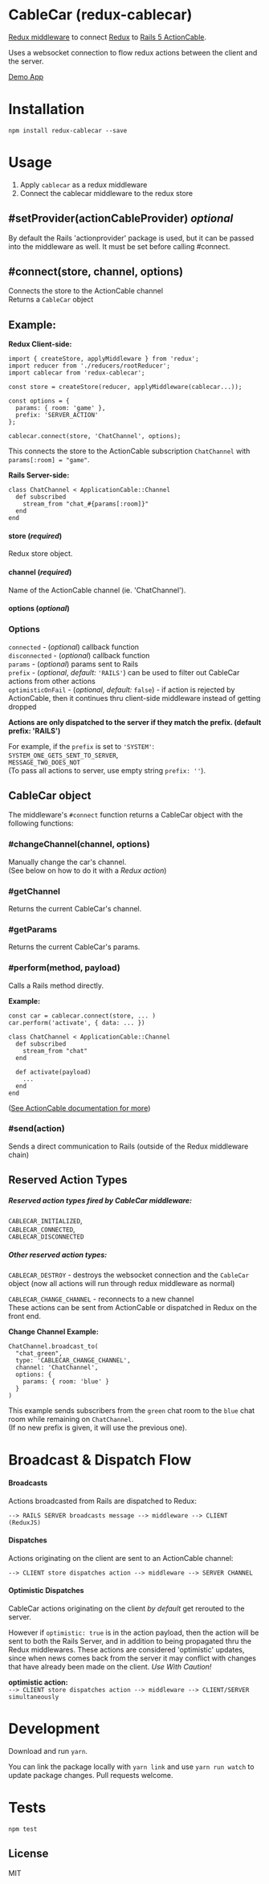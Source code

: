 # CableCar (redux-cablecar)

[Redux middleware](http://redux.js.org/docs/api/applyMiddleware.html) to connect [Redux](http://redux.js.org/) to [Rails 5 ActionCable](http://edgeguides.rubyonrails.org/action_cable_overview.html).  

Uses a websocket connection to flow redux actions between the client and the server.  

[Demo App](https://github.com/ndhays/redux-cablecar-Rails-Demo-App)

# Installation
`npm install redux-cablecar --save`

# Usage
1. Apply `cablecar` as a redux middleware
2. Connect the cablecar middleware to the redux store

## #setProvider(actionCableProvider) *optional*
By default the Rails 'actionprovider' package is used, but it can be passed into the middleware as well. It must be set before calling #connect.

## #connect(store, channel, options)
Connects the store to the ActionCable channel   
Returns a `CableCar` object

## Example:
**Redux Client-side:**
```js6
import { createStore, applyMiddleware } from 'redux';
import reducer from './reducers/rootReducer';
import cablecar from 'redux-cablecar';

const store = createStore(reducer, applyMiddleware(cablecar...));

const options = {
  params: { room: 'game' },
  prefix: 'SERVER_ACTION'
};

cablecar.connect(store, 'ChatChannel', options);
```
This connects the store to the ActionCable subscription `ChatChannel` with `params[:room] = "game"`.  


**Rails Server-side:**
```rubyonrails
class ChatChannel < ApplicationCable::Channel
  def subscribed
    stream_from "chat_#{params[:room]}"
  end
end
```
#### store (*required*)  
Redux store object.  

#### channel (*required*)  
Name of the ActionCable channel (ie. 'ChatChannel').  

#### options (*optional*)  

### Options  
`connected` - (*optional*) callback function  
`disconnected` - (*optional*) callback function  
`params` - (*optional*) params sent to Rails  
`prefix` - (*optional*, *default:* `'RAILS'`) can be used to filter out CableCar actions from other actions  
`optimisticOnFail` - (*optional*, *default:* `false`) - if action is rejected by ActionCable, then it continues thru client-side middleware instead of getting dropped

**Actions are only dispatched to the server if they match the prefix. (default prefix: 'RAILS')**  

For example, if the `prefix` is set to `'SYSTEM'`:  
`SYSTEM_ONE_GETS_SENT_TO_SERVER`,  
`MESSAGE_TWO_DOES_NOT`  
(To pass all actions to server, use empty string `prefix: ''`).

## CableCar object
The middleware's `#connect` function returns a CableCar object with the following functions:

### #changeChannel(channel, options)
Manually change the car's channel.  
(See below on how to do it with a *Redux action*)

### #getChannel
Returns the current CableCar's channel.

### #getParams
Returns the current CableCar's params.

### #perform(method, payload)
Calls a Rails method directly.

**Example:**
```js6
const car = cablecar.connect(store, ... )
car.perform('activate', { data: ... })
```
```rubyonrails
class ChatChannel < ApplicationCable::Channel
  def subscribed
    stream_from "chat"
  end

  def activate(payload)
    ...
  end
end
```
([See ActionCable documentation for more](http://edgeguides.rubyonrails.org/action_cable_overview.html))

### #send(action)
Sends a direct communication to Rails (outside of the Redux middleware chain)

## Reserved Action Types
##### Reserved action types fired by CableCar middleware:
`CABLECAR_INITIALIZED`,  
`CABLECAR_CONNECTED`,  
`CABLECAR_DISCONNECTED`  

##### Other reserved action types:
`CABLECAR_DESTROY` - destroys the websocket connection and the `CableCar`
  object (now all actions will run through redux middleware as normal)  

`CABLECAR_CHANGE_CHANNEL` - reconnects to a new channel  
These actions can be sent from ActionCable or dispatched in Redux on the front end.  

**Change Channel Example:**  
```rubyonrails
ChatChannel.broadcast_to(
  "chat_green",
  type: 'CABLECAR_CHANGE_CHANNEL',
  channel: 'ChatChannel',
  options: {
    params: { room: 'blue' }
  }
)
```

This example sends subscribers from the `green` chat room to the `blue` chat room while remaining on `ChatChannel`.  
(If no new prefix is given, it will use the previous one).  

# Broadcast & Dispatch Flow
#### Broadcasts
Actions broadcasted from Rails are dispatched to Redux:

`--> RAILS SERVER broadcasts message --> middleware --> CLIENT (ReduxJS) `

#### Dispatches
Actions originating on the client are sent to an ActionCable channel:

`--> CLIENT store dispatches action --> middleware --> SERVER CHANNEL`

#### Optimistic Dispatches
CableCar actions originating on the client *by default* get rerouted to the server.

However if `optimistic: true` is in the action payload, then the action will be sent to both the Rails Server, and in addition to being propagated thru the Redux middlewares. These actions are considered 'optimistic' updates, since when news comes back from the server it may conflict with changes that have already been made on the client. *Use With Caution!*

**optimistic action:**  
`--> CLIENT store dispatches action --> middleware --> CLIENT/SERVER simultaneously`

# Development
Download and run `yarn`.  

You can link the package locally with `yarn link` and use `yarn run watch` to update package changes. Pull requests welcome.

# Tests
`npm test`

## License

MIT
